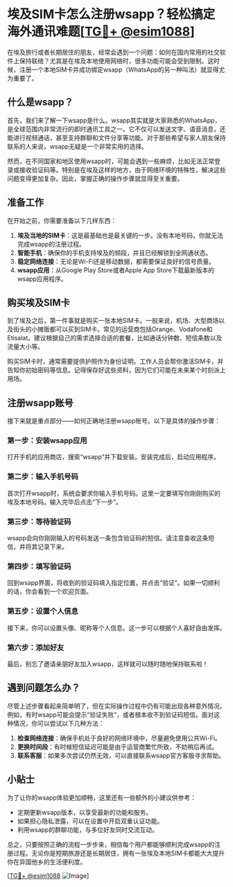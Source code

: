 # 埃及SIM卡怎么注册wsapp？轻松搞定海外通讯难题[[TG💪+ @esim1088](https://t.me/s/esim1088)]

在埃及旅行或者长期居住的朋友，经常会遇到一个问题：如何在国内常用的社交软件上保持联络？尤其是在埃及本地使用网络时，很多功能可能会受到限制。这时候，注册一个本地SIM卡并成功绑定wsapp（WhatsApp的另一种叫法）就显得尤为重要了。

## 什么是wsapp？

首先，我们来了解一下wsapp是什么。wsapp其实就是大家熟悉的WhatsApp，是全球范围内非常流行的即时通讯工具之一。它不仅可以发送文字、语音消息，还能进行视频通话，甚至支持群聊和文件分享等功能。对于那些希望与家人朋友保持联系的人来说，wsapp无疑是一个非常实用的选择。

然而，在不同国家和地区使用wsapp时，可能会遇到一些麻烦，比如无法正常登录或接收验证码等。特别是在埃及这样的地方，由于网络环境的特殊性，解决这些问题变得更加复杂。因此，掌握正确的操作步骤就显得至关重要。

## 准备工作

在开始之前，你需要准备以下几样东西：

1. **埃及当地的SIM卡**：这是最基础也是最关键的一步。没有本地号码，你就无法完成wsapp的注册过程。
2. **智能手机**：确保你的手机支持埃及的频段，并且已经解锁到全网通状态。
3. **稳定网络连接**：无论是Wi-Fi还是移动数据，都需要保证良好的信号质量。
4. **wsapp应用**：从Google Play Store或者Apple App Store下载最新版本的wsapp应用程序。

## 购买埃及SIM卡

到了埃及之后，第一件事就是购买一张本地SIM卡。一般来说，机场、大型商场以及街头的小摊贩都可以买到SIM卡。常见的运营商包括Orange、Vodafone和Etisalat。建议根据自己的需求选择合适的套餐，比如通话分钟数、短信条数以及流量大小等。

购买SIM卡时，通常需要提供护照作为身份证明。工作人员会帮你激活SIM卡，并告知你初始密码等信息。记得保存好这些资料，因为它们可能在未来某个时刻派上用场。

## 注册wsapp账号

接下来就是重点部分——如何正确地注册wsapp账号。以下是具体的操作步骤：

### 第一步：安装wsapp应用
打开手机的应用商店，搜索“wsapp”并下载安装。安装完成后，启动应用程序。

### 第二步：输入手机号码
首次打开wsapp时，系统会要求你输入手机号码。这里一定要填写你刚刚购买的埃及本地号码。输入完毕后点击“下一步”。

### 第三步：等待验证码
wsapp会向你刚刚输入的号码发送一条包含验证码的短信。请注意查收这条短信，并将其记录下来。

### 第四步：填写验证码
回到wsapp界面，将收到的验证码填入指定位置，并点击“验证”。如果一切顺利的话，你会看到一个欢迎页面。

### 第五步：设置个人信息
接下来，你可以设置头像、昵称等个人信息。这一步可以根据个人喜好自由发挥。

### 第六步：添加好友
最后，别忘了邀请亲朋好友加入wsapp，这样就可以随时随地保持联系啦！

## 遇到问题怎么办？

尽管上述步骤看起来简单明了，但在实际操作过程中仍有可能出现各种意外情况。例如，有时wsapp可能会提示“验证失败”，或者根本收不到验证码短信。面对这种情况，你可以尝试以下几种方法：

1. **检查网络连接**：确保手机处于良好的网络环境中，尽量避免使用公共Wi-Fi。
2. **更换时间段**：有时候短信延迟可能是由于运营商繁忙所致，不妨稍后再试。
3. **联系客服**：如果多次尝试仍然无效，可以直接联系wsapp官方客服寻求帮助。

## 小贴士

为了让你的wsapp体验更加顺畅，这里还有一些额外的小建议供参考：

- 定期更新wsapp版本，以享受最新的功能和服务。
- 如果担心隐私泄露，可以在设置中开启双重认证功能。
- 利用wsapp的群聊功能，与多位好友同时交流互动。

总之，只要按照正确的流程一步步来，相信每个用户都能够顺利完成wsapp的注册过程。无论你是短期旅游还是长期居住，拥有一张埃及本地SIM卡都能大大提升你在异国他乡的生活便利度。

[[TG💪+ @esim1088](https://t.me/s/esim1088) ![Image](https://i.postimg.cc/4NQfJmqS/Snipaste-2025-05-13-00-14-12.png)]